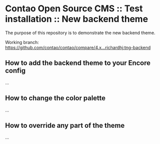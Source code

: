Contao Open Source CMS :: Test installation :: New backend theme
================================================================

The purpose of this repository is to demonstrate the new backend theme.

Working branch: https://github.com/contao/contao/compare/4.x...richardhj:tng-backend

How to add the backend theme to your Encore config
--------------------------------------------------

…

How to change the color palette
-------------------------------

…

How to override any part of the theme
-------------------------------------

…
